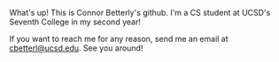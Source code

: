 What's up! This is Connor Betterly's github. I'm a CS student at UCSD's Seventh College in my second year!

If you want to reach me for any reason, send me an email at cbetterl@ucsd.edu. See you around!
